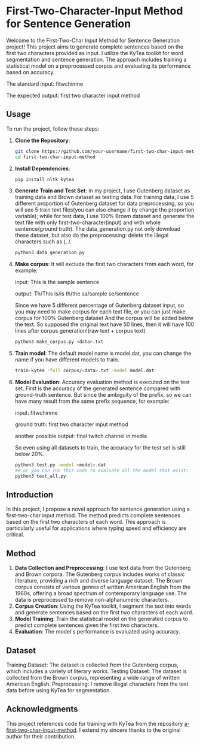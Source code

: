 # First-Two-Character-Input Method for Sentence Generation

Welcome to the First-Two-Char Input Method for Sentence Generation project! This project aims to generate complete sentences based on the first two characters provided as input. I utilize the KyTea toolkit for word segmentation and sentence generation. The approach includes training a statistical model on a preprocessed corpus and evaluating its performance based on accuracy.

The standard input: fitwchinme
   
The expected output: first two character input method

## Usage

To run the project, follow these steps:

1. **Clone the Repository**:
   ```sh
   git clone https://github.com/your-username/first-two-char-input-method.git
   cd first-two-char-input-method

2. **Install Dependencies**:
   ```sh
   pip install nltk kytea

3. **Generate Train and Test Set**:
   In my project, I use Gutenberg dataset as training data and Brown dataset as testing data. For training data, I use 5 different proportion of Gutenberg dataset for data preprocessing, so you will see 5 train text files(you can also change it by change the proportion variable); while for test data, I use 100% Brown dataset and generate the text file with only first-two-character(input) and with whole sentence(ground truth). The data_generation.py not only download these dataset, but also do the preprocessing: delete the illegal characters such as (, /.
   ```sh
   python3 data_generation.py

4. **Make corpus**:
   It will exclude the first two characters from each word, for example:
   
   input: This is the sample sentence
   
   output: Th/This is/is th/the sa/sample se/sentence   
   
   Since we have 5 different percentage of Gutenberg dataset input, so you may need to make corpus for each text file, or you can just make corpus for 100% Gutenberg dataset
   And the corpus will be added below the text. So supposed the original text have 50 lines, then it will have 100 lines after corpus generation!(raw text + corpus text)
   ```sh
   python3 make_corpus.py <data>.txt

5. **Train model**:
   The default model name is model.dat, you can change the name if you have different models to train.
   ```sh
   train-kytea -full corpus/<data>.txt -model model.dat

6. **Model Evaluation**:
   Accuracy evaluation method is executed on the test set. First is the accuracy of the generated sentence compared with ground-truth sentence. But since the ambiguity of the prefix, so we can have many result from the same prefix sequence, for example:
   
   input: fitwchinme
   
   ground truth: first two character input method
   
   another possible output: final twitch channel in media
   
   So even using all datasets to train, the accuracy for the test set is still below 20%.
   ```sh
   python3 test.py -model <model>.dat
   ## or you can run this code to evaluate all the model that exist:
   python3 test_all.py

## Introduction
In this project, I propose a novel approach for sentence generation using a first-two-char input method. The method predicts complete sentences based on the first two characters of each word. This approach is particularly useful for applications where typing speed and efficiency are critical.

## Method
1. **Data Collection and Preprocessing**: I use text data from the Gutenberg and Brown corpora. The Gutenberg corpus includes works of classic literature, providing a rich and diverse language dataset. The Brown corpus consists of various genres of written American English from the 1960s, offering a broad spectrum of contemporary language use. The data is preprocessed to remove non-alphanumeric characters.
2. **Corpus Creation**: Using the KyTea toolkit, I segment the text into words and generate sentences based on the first two characters of each word.
3. **Model Training**: Train the statistical model on the generated corpus to predict complete sentences given the first two characters.
4. **Evaluation**: The model's performance is evaluated using accuracy.

## Dataset
Training Dataset: The dataset is collected from the Gutenberg corpus, which includes a variety of literary works.
Testing Dataset: The dataset is collected from the Brown corpus, representing a wide range of written American English.
Preprocessing: I remove illegal characters from the text data before using KyTea for segmentation.

## Acknowledgments
This project references code for training with KyTea from the repository [a-first-two-char-input-method](https://github.com/yaitaimo/a-first-two-char-input-method). I extend my sincere thanks to the original author for their contribution.
